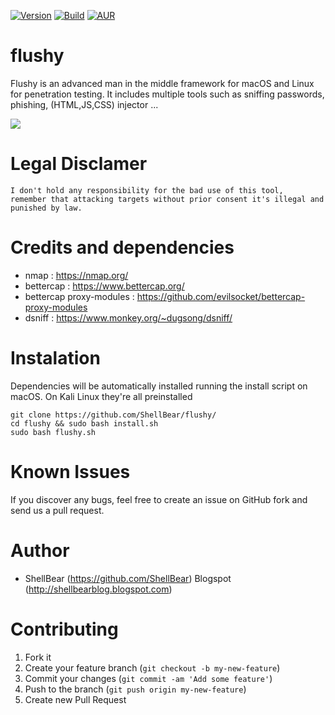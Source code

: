 [![Version](https://img.shields.io/badge/FLUSHY-1.0-brightgreen.svg?maxAge=259200)]()
[![Build](https://img.shields.io/badge/Supported_OS-macOS/Linux-orange.svg)]()
[![AUR](https://img.shields.io/aur/license/yaourt.svg)]()

flushy
=

Flushy is an advanced man in the middle framework for macOS and Linux for penetration testing. It includes multiple tools such as sniffing passwords, phishing, (HTML,JS,CSS) injector ... 

![](http://i.imgur.com/QzlIEep.png)


Legal Disclamer
=
    I don't hold any responsibility for the bad use of this tool,
    remember that attacking targets without prior consent it's illegal and punished by law.

Credits and dependencies
=

- nmap : https://nmap.org/
- bettercap : https://www.bettercap.org/
- bettercap proxy-modules : https://github.com/evilsocket/bettercap-proxy-modules
- dsniff : https://www.monkey.org/~dugsong/dsniff/ 


Instalation
=

Dependencies will be automatically installed running the install script on macOS. On Kali Linux they're all preinstalled 

    git clone https://github.com/ShellBear/flushy/
    cd flushy && sudo bash install.sh
    sudo bash flushy.sh

Known Issues
=

If you discover any bugs, feel free to create an issue on GitHub fork and
send us a pull request.


Author
=

* ShellBear (https://github.com/ShellBear)
Blogspot (http://shellbearblog.blogspot.com)

Contributing
=

1. Fork it
2. Create your feature branch (`git checkout -b my-new-feature`)
3. Commit your changes (`git commit -am 'Add some feature'`)
4. Push to the branch (`git push origin my-new-feature`)
5. Create new Pull Request

